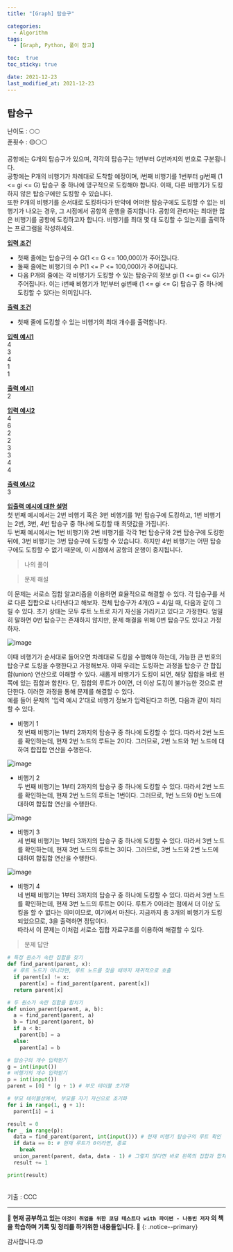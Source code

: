 ```yaml
---
title: "[Graph] 탑승구"

categories:
  - Algorithm
tags:
  - [Graph, Python, 풀이 참고]

toc:  true
toc_sticky: true

date: 2021-12-23
last_modified_at: 2021-12-23
---
```


## 탑승구  

난이도 : 🌕🌕   
푼횟수 : 🟡⚪⚪  

공항에는 G개의 탑승구가 있으며, 각각의 탑승구는 1번부터 G번까지의 번호로 구분됩니다.  
공항에는 P개의 비행기가 차례대로 도착할 예정이며, i번째 비행기를 1번부터 gi번째 (1 <= gi <= G) 탑승구 중 하나에 영구적으로 도킹해야 합니다. 이때, 다른 비행기가 도킹하지 않은 탑승구에만 도킹할 수 있습니다.  
또한 P개의 비행기를 순서대로 도킹하다가 만약에 어떠한 탑승구에도 도킹할 수 없는 비행기가 나오는 경우, 그 시점에서 공항의 운행을 중지합니다. 공항의 관리자는 최대한 많은 비행기를 공항에 도킹하고자 합니다. 비행기를 최대 몇 대 도킹할 수 있는지를 출력하는 프로그램을 작성하세요.  

**<u>입력 조건</u>**  
- 첫째 줄에는 탑승구의 수 G(1 <= G <= 100,000)가 주어집니다.  
- 둘째 줄에는 비행기의 수 P(1 <= P <= 100,000)가 주어집니다.  
- 다음 P개의 줄에는 각 비행기가 도킹할 수 있는 탑승구의 정보 gi (1 <= gi <= G)가 주어집니다. 이는 i번째 비행기가 1번부터 gi번째 (1 <= gi <= G) 탑승구 중 하나에 도킹할 수 있다는 의미입니다.  

**<u>출력 조건</u>**  
- 첫째 줄에 도킹할 수 있는 비행기의 최대 개수를 출력합니다.  

**<u>입력 예시1</u>**  
4  
3  
4  
1  
1  

**<u>출력 예시1</u>**  
2  

**<u>입력 예시2</u>**  
4  
6  
2  
2  
3  
3  
4  
4  

**<u>출력 예시2</u>**  
3  

**<u>입출력 예시에 대한 설명</u>**  
첫 번째 예시에서는 2번 비행기 혹은 3번 비행기를 1번 탑승구에 도킹하고, 1번 비행기는 2번, 3번, 4번 탑승구 중 하나에 도킹할 때 최댓값을 가집니다.  
두 번째 예시에서는 1번 비행기와 2번 비행기를 각각 1번 탑승구와 2번 탑승구에 도킹한 뒤에, 3번 비행기는 3번 탑승구에 도킹할 수 있습니다. 하지만 4번 비행기는 어떤 탑승구에도 도킹할 수 없기 때문에, 이 시점에서 공항의 운행이 중지됩니다.  

> 나의 풀이  

> 문제 해설  

이 문제는 서로소 집합 알고리즘을 이용하면 효율적으로 해결할 수 있다. 각 탑승구를 서로 다른 집합으로 나타낸다고 해보자. 전체 탑승구가 4개(G = 4)일 때, 다음과 같이 그릴 수 있다. 초기 상태는 모두 루트 노트로 자기 자신을 가리키고 있다고 가정한다. 엄밀히 말하면 0번 탑승구는 존재하지 않지만, 문제 해결을 위해 0번 탑승구도 있다고 가정하자.  

![image](https://user-images.githubusercontent.com/37467408/147177415-113c37b6-337d-4db0-a33c-ce798beb3ebc.png)  

이때 비행기가 순서대로 들어오면 차례대로 도킹을 수행해야 하는데, 가능한 큰 번호의 탑승구로 도킹을 수행한다고 가정해보자. 이때 우리는 도킹하는 과정을 탑승구 간 합집합(union) 연산으로 이해할 수 있다. 새롭게 비행기가 도킹이 되면, 해당 집합을 바로 왼쪽에 있는 집합과 합친다. 단, 집합의 루트가 0이면, 더 이상 도킹이 불가능한 것으로 판단한다. 이러한 과정을 통해 문제를 해결할 수 있다.  
예를 들어 문제의 '입력 예시 2'대로 비행기 정보가 입력된다고 하면, 다음과 같이 처리할 수 있다.  

* 비행기 1  
첫 번째 비행기는 1부터 2까지의 탑승구 중 하나에 도킹할 수 있다. 따라서 2번 노드를 확인하는데, 현재 2번 노드의 루트는 2이다. 그러므로, 2번 노드와 1번 노드에 대하여 합집합 연산을 수행한다.  

![image](https://user-images.githubusercontent.com/37467408/147177666-4653669c-8e60-47a6-847d-4880894dca52.png)  

* 비행기 2  
두 번째 비행기는 1부터 2까지의 탑승구 중 하나에 도킹할 수 있다. 따라서 2번 노드를 확인하는데, 현재 2번 노드의 루트는 1번이다. 그러므로, 1번 노드와 0번 노드에 대하여 합집합 연산을 수행한다.  

![image](https://user-images.githubusercontent.com/37467408/147177775-3d3a4839-0ee0-44fc-8014-83c61e27ab1c.png)  

* 비행기 3  
세 번째 비행기는 1부터 3까지의 탑승구 중 하나에 도킹할 수 있다. 따라서 3번 노드를 확인하는데, 현재 3번 노드의 루트는 3이다. 그러므로, 3번 노드와 2번 노드에 대하여 합집합 연산을 수행한다.  

![image](https://user-images.githubusercontent.com/37467408/147177865-70e4d71f-380b-4482-9828-ca86f8d614a8.png)  

* 비행기 4  
네 번째 비행기는 1부터 3까지의 탑승구 중 하나에 도킹할 수 있다. 따라서 3번 노드를 확인하는데, 현재 3번 노드의 루트는 0이다. 루트가 0이라는 점에서 더 이상 도킹을 할 수 없다는 의미이므로, 여기에서 마친다. 지금까지 총 3개의 비행기가 도킹되었으므로, 3을 출력하면 정답이다.  
따라서 이 문제는 이처럼 서로소 집합 자료구조를 이용하여 해결할 수 있다.  

> 문제 답안  

```python
# 특정 원소가 속한 집합을 찾기
def find_parent(parent, x):
  # 루트 노드가 아니라면, 루트 노드를 찾을 때까지 재귀적으로 호출
  if parent[x] != x:
    parent[x] = find_parent(parent, parent[x])
  return parent[x]

# 두 원소가 속한 집합을 합치기
def union_parent(parent, a, b):
  a = find_parent(parent, a)
  b = find_parent(parent, b)
  if a < b:
    parent[b] = a
  else:
    parent[a] = b

# 탑승구의 개수 입력받기
g = int(input())
# 비행기의 개수 입력받기
p = int(input())
parent = [0] * (g + 1) # 부모 테이블 초기화

# 부모 테이블상에서, 부모를 자기 자신으로 초기화
for i in range(1, g + 1):
  parent[i] = i

result = 0
for _ in range(p):
  data = find_parent(parent, int(input())) # 현재 비행기 탑승구의 루트 확인
  if data == 0: # 현재 루트가 0이라면, 종료
    break
  union_parent(parent, data, data - 1) # 그렇지 않다면 바로 왼쪽의 집합과 합치기
  result += 1

print(result)
```


<br>
기출 : CCC  

---
**🐢 현재 공부하고 있는 `이것이 취업을 위한 코딩 테스트다 with 파이썬 - 나동빈 저자` 의 책을 학습하며 기록 및 정리를 하기위한 내용들입니다. 🐢**
{: .notice--primary}

감사합니다.😊
